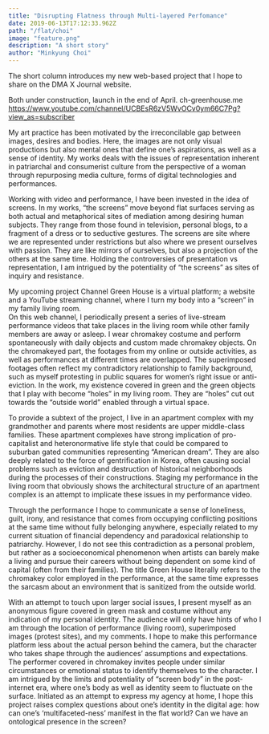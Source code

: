 ```yaml
---
title: "Disrupting Flatness through Multi-layered Perfomance"
date: 2019-06-13T17:12:33.962Z
path: "/flat/choi"
image: "feature.png"
description: "A short story"
author: "Minkyung Choi"
---
```


The short column introduces my new web-based project that I hope to share on the DMA X Journal website.  

Both under construction, launch in the end of April. 
ch-greenhouse.me 
https://www.youtube.com/channel/UCBEsR6zV5WvOCv0ym66C7Pg?view_as=subscriber

My art practice has been motivated by the irreconcilable gap between images, desires and bodies. Here, the images are not only visual productions but also mental ones that define one’s aspirations, as well as a sense of identity. My works deals with the issues of representation inherent in patriarchal and consumerist culture from the perspective of a woman through repurposing media culture, forms of digital technologies and performances. 

Working with video and performance, I have been invested in the idea of screens. In my works, “the screens” move beyond flat surfaces serving as both actual and metaphorical sites of mediation among desiring human subjects. They range from those found in television, personal blogs, to a fragment of a dress or to seductive gestures. The screens are site where we are represented under restrictions but also where we present ourselves with passion. They are like mirrors of ourselves, but also a projection of the others at the same time. Holding the controversies of presentation vs representation, I am intrigued by the potentiality of “the screens” as sites of inquiry and resistance.  

My upcoming project Channel Green House is a virtual platform; a website and a YouTube streaming channel, where I turn my body into a “screen” in my family living room.  
On this web channel, I periodically present a series of live-stream performance videos that take places in the living room while other family members are away or asleep. I wear chromakey costume and perform spontaneously with daily objects and custom made chromakey objects. On the chromakeyed part, the footages from my online or outside activities, as well as performances at different times are overlapped. The superimposed footages often reflect my contradictory relationship to family background, such as myself protesting in public squares for women’s right issue or anti-eviction. In the work, my existence covered in green and the green objects that I play with become “holes” in my living room. They are “holes” cut out towards the “outside world” enabled through a virtual space.  

 To provide a subtext of the project, I live in an apartment complex with my grandmother and parents where most residents are upper middle-class families. These apartment complexes have strong implication of pro-capitalist and heteronormative life style that could be compared to suburban gated communities representing “American dream”. They are also deeply related to the force of gentrification in Korea, often causing social problems such as eviction and destruction of historical neighborhoods during the processes of their constructions. Staging my performance in the living room that obviously shows the architectural structure of an apartment complex is an attempt to implicate these issues in my performance video. 

Through the performance I hope to communicate a sense of loneliness, guilt, irony, and resistance that comes from occupying conflicting positions at the same time without fully belonging anywhere, especially related to my current situation of financial dependency and paradoxical relationship to patriarchy. However, I do not see this contradiction as a personal problem, but rather as a socioeconomical phenomenon when artists can barely make a living and pursue their careers without being dependent on some kind of capital (often from their families). The title Green House literally refers to the chromakey color employed in the performance, at the same time expresses the sarcasm about an environment that is sanitized from the outside world.  
 
With an attempt to touch upon larger social issues, I present myself as an anonymous figure covered in green mask and costume without any indication of my personal identity. The audience will only have hints of who I am through the location of performance (living room), superimposed images (protest sites), and my comments. I hope to make this performance platform less about the actual person behind the camera, but the character who takes shape through the audiences’ assumptions and expectations. The performer covered in chromakey invites people under similar circumstances or emotional status to identify themselves to the character. I am intrigued by the limits and potentiality of “screen body” in the post-internet era, where one’s body as well as identity seem to fluctuate on the surface. Initiated as an attempt to express my agency at home, I hope this project raises complex questions about one’s identity in the digital age: how can one’s ‘multifaceted-ness’ manifest in the flat world? Can we have an ontological presence in the screen?  

